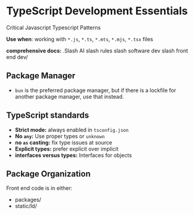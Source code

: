 # TypeScript Development Essentials

Critical Javascript Typescript Patterns

**Use when**: working with `*.js`, `*.ts`, `*.mts`, `*.mjs`, `*.tsx` files

**comprehensive docs:** .Slash AI slash rules slash software dev slash front end dev/

## Package Manager
- `bun` is the preferred package manager, but if there is a lockfile for another package manager, use that instead.

## TypeScript standards
- **Strict mode:** always enabled in `tsconfig.json`
- **No `any`:** Use proper types or `unknown`
- **no `as` casting:** fix type issues at source
- **Explicit types:** prefer explicit over implicit
- **interfaces versus types:** Interfaces for objects 

## Package Organization

Front end code is in either:
- packages/ 
- static/ld/
